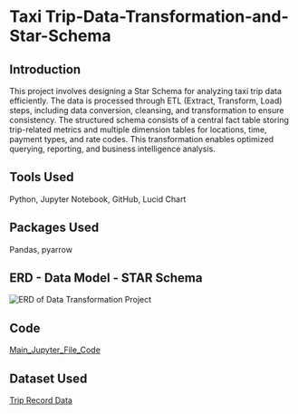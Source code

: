 # Taxi Trip-Data-Transformation-and-Star-Schema
## Introduction
This project involves designing a Star Schema for analyzing taxi trip data efficiently. The data is processed through ETL (Extract, Transform, Load) steps, including data conversion, cleansing, and transformation to ensure consistency. The structured schema consists of a central fact table storing trip-related metrics and multiple dimension tables for locations, time, payment types, and rate codes. This transformation enables optimized querying, reporting, and business intelligence analysis. 

## Tools Used
Python, Jupyter Notebook, GitHub, Lucid Chart

## Packages Used
Pandas, pyarrow

## ERD - Data Model - STAR Schema 

![ERD of Data Transformation Project](https://github.com/Dipapatil/Uber-Trip-Data-Transformation-and-Star-Schema/blob/main/Data-Project%20-%20ERD.png)

## Code
[Main_Jupyter_File_Code](https://github.com/Dipapatil/Uber-Trip-Data-Transformation-and-Star-Schema/blob/main/data_project_jupyter_file.ipynb)

## Dataset Used

[Trip Record Data](https://www.nyc.gov/site/tlc/about/tlc-trip-record-data.page)

